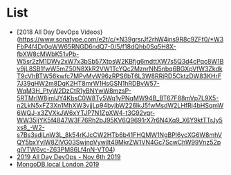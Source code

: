 <!-- TITLE: Miscellaneous -->
<!-- SUBTITLE: Ramdon Set of Topics/Seminars -->

# List
* [2018 All Day DevOps Videos}(https://www.sonatype.com/e2t/c/*N39grsrJf2rhW4jns9R8c9ZFf0/*W3FbP4f4Dr0qWW65RNGD6ndQ7-0/5/f18dQhb0Sq5H8X-fbXW8cMWbK51vPb-W5sr2zM1DWy2xW7x3bSb57XtpsW2KBfjg6mdttXW7s5Q3d4cPqc8W1Bv9jL8SB1fwW5mZ50N8XkR2VW1TcYQc2MznrNN5nbq6BGXpVfW3ZkdkT9cVhBTW56kwfc7MPvMyW96zRPS6bT6L3W8RRjRD5CktzDW83KHrF7J39qHW2m8DqK2HT8mrW1HsGSN1hRDBvW57-WqM3H_PtyW2DzCtR1yBNYwW8mzsP-5RTMrlW8jmlJY4KbsC0W8Ty5Wq1yPNqMW94B_BT67F88mVp7L9X5-n2LkN5xFZ3Xn1MhXW3vjjLp94bvjbW226lkJ5fwMsdW2LHfRj4bHSqmW6WQJ-x3ZVXkJW6xYTJP7N1ZpXW4-t3G92vqr-WW35ljYK5f4847W3F76Rh2bJ95KV6Q9691rX7r6N4Xq9_X6Y9ktTTrJy5xs8_-W2-s7Bs3sdjLnW3L_8k54rKJcCW2HTb6b41FHQMW1NgBPl6ycXG6W8mhVQY5bxYylW8ZlVG03SwjnpVywjlt49MkrZW1VN4Gc7ScwChW99Vnz52pglVTW6vc-Z63PM86Lf4nN-VT04)
* [2019 All Day DevOps - Nov 6th 2019](/misc/2019AllDayDevOps)
* [MongoDB.local London 2019](http://s413370795.t.en25.com/e/er?utm_campaign=Int_PAE_MongoDB.local%20London_09_19_EMEA%20-%20follow%20up&utm_medium=email&utm_source=Eloqua&utm_term=%5BMongoDB.local%20London%5D%20Presentations%20&s=413370795&lid=7969&elqTrackId=b594fe68ebd64eb9846a9f9fe7fe3d0d&elq=4579b0d644974ba7b4418758ac01f8d7&elqaid=9117&elqat=1)
